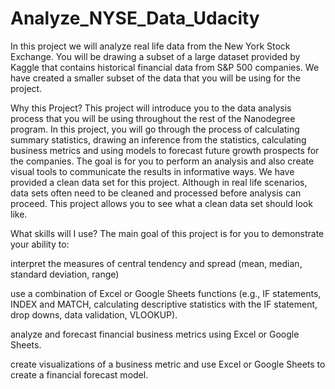 # Analyze_NYSE_Data_Udacity

In this project we will analyze real life data from the New York Stock Exchange.
You will be drawing a subset of a large dataset provided by Kaggle that contains historical financial data from S&P 500 companies.
We have created a smaller subset of the data that you will be using for the project.


Why this Project?
This project will introduce you to the data analysis process that you will be using throughout the rest of the Nanodegree program.
In this project, you will go through the process of calculating summary statistics, drawing an inference from the statistics, calculating business metrics and using models to forecast future growth prospects for the companies.
The goal is for you to perform an analysis and also create visual tools to communicate the results in informative ways.
We have provided a clean data set for this project. Although in real life scenarios, data sets often need to be cleaned and processed before analysis can proceed.
This project allows you to see what a clean data set should look like.

What skills will I use?
The main goal of this project is for you to demonstrate your ability to:

interpret the measures of central tendency and spread (mean, median, standard deviation, range)

use a combination of Excel or Google Sheets functions (e.g., IF statements, INDEX and MATCH, calculating descriptive statistics with the IF statement, drop downs, data validation, VLOOKUP).

analyze and forecast financial business metrics using Excel or Google Sheets.

create visualizations of a business metric and use Excel or Google Sheets to create a financial forecast model.



